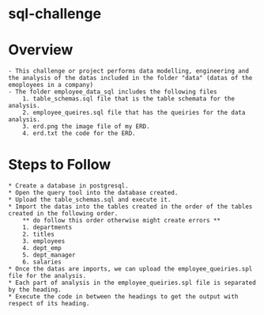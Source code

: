 # sql-challenge
# Overview 
    - This challenge or project performs data modelling, engineering and the analysis of the datas included in the folder "data" (datas of the emoployees in a company)
    - The folder employee_data_sql includes the following files
        1. table_schemas.sql file that is the table schemata for the analysis.
        2. employee_queires.sql file that has the queiries for the data analysis.
        3. erd.png the image file of my ERD.
        4. erd.txt the code for the ERD.
# Steps to Follow 
    * Create a database in postgresql.
    * Open the query tool into the database created.
    * Upload the table_schemas.sql and execute it.
    * Import the datas into the tables created in the order of the tables created in the following order.
        ** do follow this order otherwise might create errors **
        1. departments
        2. titles
        3. employees 
        4. dept_emp
        5. dept_manager
        6. salaries
    * Once the datas are imports, we can upload the employee_queiries.spl file for the analysis.
    * Each part of analysis in the employee_queiries.spl file is separated by the heading.
    * Execute the code in between the headings to get the output with respect of its heading.

